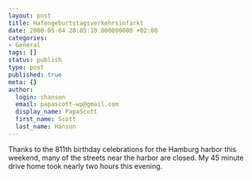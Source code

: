 ```yaml
---
layout: post
title: Hafengeburtstagsverkehrsinfarkt
date: 2000-05-04 20:05:10.000000000 +02:00
categories:
- General
tags: []
status: publish
type: post
published: true
meta: {}
author:
  login: shanson
  email: papascott-wp@gmail.com
  display_name: PapaScott
  first_name: Scott
  last_name: Hanson
---
```

<p>Thanks to the 811th birthday celebrations for the Hamburg harbor this weekend, many of the streets near the harbor are closed. My 45 minute drive home took nearly two hours this evening.</p>
